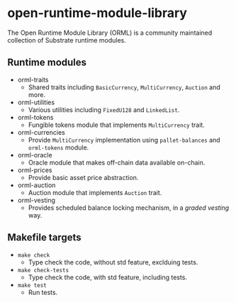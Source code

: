 # open-runtime-module-library
The Open Runtime Module Library (ORML) is a community maintained collection of Substrate runtime modules.

## Runtime modules

- orml-traits
    - Shared traits including `BasicCurrency`, `MultiCurrency`, `Auction` and more.
- orml-utilities
	- Various utilities including `FixedU128` and `LinkedList`.
- orml-tokens
    - Fungible tokens module that implements `MultiCurrency` trait.
- orml-currencies
	- Provide `MultiCurrency` implementation using `pallet-balances` and `orml-tokens` module.
- orml-oracle
    - Oracle module that makes off-chain data available on-chain.
- orml-prices
	- Provide basic asset price abstraction.
- orml-auction
	- Auction module that implements `Auction` trait.
- orml-vesting
    - Provides scheduled balance locking mechanism, in a *graded vesting* way.

## Makefile targets

- `make check`
	- Type check the code, without std feature, exclduing tests.
- `make check-tests`
	- Type check the code, with std feature, including tests.
- `make test`
	- Run tests.
